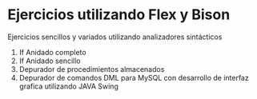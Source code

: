 # Ejercicios utilizando Flex y Bison
Ejercicios sencillos  y variados utilizando analizadores sintácticos
1. If Anidado completo
2. If Anidado sencillo
3. Depurador de procedimientos almacenados
4. Depurador de comandos DML para MySQL con desarrollo de interfaz grafica utilizando JAVA Swing
